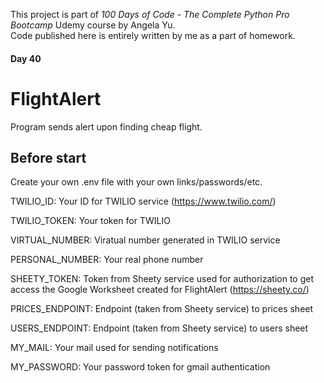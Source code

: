 This project is part of _100 Days of Code - The Complete Python Pro Bootcamp_ Udemy course by Angela Yu.<br />
Code published here is entirely written by me as a part of homework.
#### Day 40
# FlightAlert

Program sends alert upon finding cheap flight.

## Before start
Create your own .env file with your own links/passwords/etc.

TWILIO_ID: Your ID for TWILIO service (https://www.twilio.com/)

TWILIO_TOKEN: Your token for TWILIO

VIRTUAL_NUMBER: Viratual number generated in TWILIO service

PERSONAL_NUMBER: Your real phone number

SHEETY_TOKEN: Token from Sheety service used for authorization to get access the Google Worksheet created for FlightAlert (https://sheety.co/)

PRICES_ENDPOINT: Endpoint (taken from Sheety service) to prices sheet

USERS_ENDPOINT: Endpoint (taken from Sheety service) to users sheet

MY_MAIL: Your mail used for sending notifications

MY_PASSWORD: Your password token for gmail authentication

